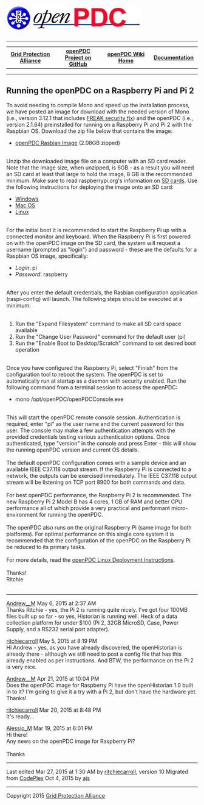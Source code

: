 <html lang="en" xmlns="http://www.w3.org/1999/xhtml">
<head>
<meta charset="utf-8" />
</head>
<body>
<!--HtmlToGmd.Body-->
<h1><a href="https://github.com/GridProtectionAlliance/openPDC/tree/master/Source/Documentation/wiki/openPDC_Home.md"><img src="https://github.com/GridProtectionAlliance/openPDC/blob/master/Source/Documentation/wiki/openPDC_Logo.png" alt="The Open Source Phasor Data Concentrator" /></a></h1>
<hr />
<div id="NavigationMenu">
<table style="width: 100%; border-collapse: collapse; border: 0px solid gray;">
<tr>
<td style="width: 25%; text-align:center;"><b><a href="http://www.gridprotectionalliance.org">Grid Protection Alliance</a></b></td>
<td style="width: 25%; text-align:center;"><b><a href="https://github.com/GridProtectionAlliance/openPDC">openPDC Project on GitHub</a></b></td>
<td style="width: 25%; text-align:center;"><b><a href="https://github.com/GridProtectionAlliance/openPDC/tree/master/Source/Documentation/wiki/openPDC_Home.md">openPDC Wiki Home</a></b></td>
<td style="width: 25%; text-align:center;"><b><a href="https://github.com/GridProtectionAlliance/openPDC/tree/master/Source/Documentation/wiki/openPDC_Documentation_Home.md">Documentation</a></b></td>
</tr>
</table>
</div>
<hr />
<!--/HtmlToGmd.Body-->
<div class="WikiContent">
<div class="wikidoc">
<h2>Running the openPDC on a Raspberry Pi and Pi 2</h2>
To avoid needing to compile Mono and speed up the installation process, we have posted an image for download with the needed version of Mono (i.e., version 3.12.1 that includes
<a href="http://www.mono-project.com/news/2015/03/07/mono-tls-vulnerability/">FREAK security fix</a>) and the openPDC (i.e., version 2.1.64) preinstalled for running on a Raspberry Pi and Pi 2 with the Raspbian OS. Download the zip file below that contains
 the image:<br>
<ul>
<li><a href="http://www.gridprotectionalliance.org/products/openPDC/Releases/2.1/POSIX/openPDC_Raspbian.zip">openPDC Rasbian Image</a> (2.08GB zipped)</li></ul>
<br>
Unzip the downloaded image file on a computer with an SD card reader. Note that the image size, when unzipped, is 6GB - as a result you will need an SD card at least that large to hold the image, 8 GB is the recommended minimum. Make sure to read raspberrypi.org&#39;s
 information on <a href="http://www.raspberrypi.org/documentation/installation/sd-cards.md">
SD cards</a>. Use the following instructions for deploying the image onto an SD card:<br>
<ul>
<li><a href="http://www.raspberrypi.org/documentation/installation/installing-images/windows.md">Windows</a>
</li><li><a href="http://www.raspberrypi.org/documentation/installation/installing-images/mac.md">Mac OS</a>
</li><li><a href="http://www.raspberrypi.org/documentation/installation/installing-images/linux.md">Linux</a></li></ul>
<br>
For the initial boot it is recommended to start the Raspberry Pi up with a connected monitor and keyboard. When the Raspberry Pi is first powered on with the openPDC image on the SD card, the system will request a username (prompted as &quot;login&quot;) and
 password - these are the defaults for a Raspbian OS image, specifically:<br>
<ul>
<li><i>Login</i>: pi </li><li><i>Password</i>: raspberry</li></ul>
<br>
After you enter the default credentials, the Rasbian configuration application (raspi-config) will launch. The following steps should be executed at a minimum:<br>
<br>
<ol>
<li>Run the &quot;Expand Filesystem&quot; command to make all SD card space available
</li><li>Run the &quot;Change User Password&quot; command for the default user (pi) </li><li>Run the &quot;Enable Boot to Desktop/Scratch&quot; command to set desired boot operation</li></ol>
<br>
Once you have configured the Raspberry Pi, select &quot;Finish&quot; from the configuration tool to reboot the system. The openPDC is set to automatically run at startup as a daemon with security enabled. Run the following command from a terminal session to
 access the openPDC:<br>
<ul>
<li>mono /opt/openPDC/openPDCConsole.exe</li></ul>
<br>
This will start the openPDC remote console session. Authentication is required, enter &quot;pi&quot; as the user name and the current password for this user. The console may make a few authentication attempts with the provided credentials testing various authentication
 options. Once authenticated, type &quot;version&quot; in the console and press Enter - this will show the running openPDC version and current OS details.<br>
<br>
The default openPDC configuration comes with a sample device and an available IEEE C37.118 output stream. If the Raspberry Pi is connected to a network, the outputs can be exercised immediately. The IEEE C37.118 output stream will be listening on TCP port 8900
 for both commands and data.<br>
<br>
For best openPDC performance, the Raspberry Pi 2 is recommended. The new Raspberry Pi 2 Model B has 4 cores, 1 GB of RAM and better CPU performance all of which provide a very practical and performant micro-environment for running the openPDC.<br>
<br>
The openPDC also runs on the original Raspberry Pi (same image for both platforms). For optimal performance on this single core system it is recommended that the configuration of the openPDC on the Raspberry Pi be reduced to its primary tasks.<br>
<br>
For more details, read the <a href="https://github.com/GridProtectionAlliance/openPDC/tree/master/Source/Documentation/wiki/Running_openPDC_on_Linux_and_Mac.md">
openPDC Linux Deployment Instructions</a>.<br>
<br>
Thanks!<br>
Ritchie<br>
<br>
</div>
<div></div>
</div>
<hr />
<div class="WikiComments">
<div id="comment31632">
    <div class="SubText">
        <a name="C31632"></a>
        <a href="https://www.codeplex.com/site/users/view/Andrew__M">Andrew__M</a>
        <span class="smartDate" title="5/6/2015 2:37:23 AM" localtimeticks="1430905043">May 6, 2015 at 2:37 AM</span>&nbsp;
        
</div>
    Thanks Ritchie - yes, the Pi 2 is running quite nicely. I&#39;ve got four 100MB files built up so far - so yes, Historian is running well. Heck of a data collection platform for under &#36;100 &#40;Pi 2, 32GB MicroSD, Case, Power Supply, and a RS232 serial port adapter&#41;.<p>
</div>
<div id="comment31628">
    <div class="SubText">
        <a name="C31628"></a>
        <a href="https://www.codeplex.com/site/users/view/ritchiecarroll">ritchiecarroll</a>
        <span class="smartDate" title="5/5/2015 8:19:53 PM" localtimeticks="1430882393">May 5, 2015 at 8:19 PM</span>&nbsp;
        
</div>
    Hi Andrew - yes, as you have already discovered, the openHistorian is already there - although we still need to post a config file that has this already enabled as per instructions. And BTW, the performance on the Pi 2 is very nice.<p>
</div>
<div id="comment31580">
    <div class="SubText">
        <a name="C31580"></a>
        <a href="https://www.codeplex.com/site/users/view/Andrew__M">Andrew__M</a>
        <span class="smartDate" title="4/21/2015 10:04:49 PM" localtimeticks="1429679089">Apr 21, 2015 at 10:04 PM</span>&nbsp;
        
</div>
    Does the openPDC image for Raspberry Pi have the openHistorian 1.0 built in to it&#63; I&#39;m going to give it a try with a Pi 2, but don&#39;t have the hardware yet. Thanks&#33;<p>
</div>
<div id="comment31476">
    <div class="SubText">
        <a name="C31476"></a>
        <a href="https://www.codeplex.com/site/users/view/ritchiecarroll">ritchiecarroll</a>
        <span class="smartDate" title="3/20/2015 8:48:21 PM" localtimeticks="1426909701">Mar 20, 2015 at 8:48 PM</span>&nbsp;
        
</div>
    It&#39;s ready...<p>
</div>
<div id="comment31475">
    <div class="SubText">
        <a name="C31475"></a>
        <a href="https://www.codeplex.com/site/users/view/Alessio_M">Alessio_M</a>
        <span class="smartDate" title="3/19/2015 6:01:06 PM" localtimeticks="1426813266">Mar 19, 2015 at 6:01 PM</span>&nbsp;
        
</div>
    Hi there&#33;<br>Any news on the openPDC image for Raspberry Pi&#63;<br><br>Thanks<p>
</div>
</div>
<div id="footer">
<hr />
Last edited <span class="smartDate" title="3/27/2015 1:30:35 AM" LocalTimeTicks="1427445035">Mar 27, 2015 at 1:30 AM</span> by <a id="wikiEditByLink" href="https://github.com/GridProtectionAlliance/openPDC/tree/master/Source/Documentation/wiki/Contributors/ritchiecarroll.md">ritchiecarroll</a>, version 10
Migrated from <a href="https://openpdc.codeplex.com/wikipage?title=Running%20openPDC%20on%20a%20Raspberry%20Pi">CodePlex</a> Oct 4, 2015 by <a href="https://github.com/GridProtectionAlliance/openPDC/tree/master/Source/Documentation/wiki/Contributors/ajstadlin.md">ajs</a>
</div>
<!--HtmlToGmd.Foot-->
<div id="copyright">
<hr />
Copyright 2015 <a href="http://www.gridprotectionalliance.org">Grid Protection Alliance</a>
</div>
<!--/HtmlToGmd.Foot-->
</html>